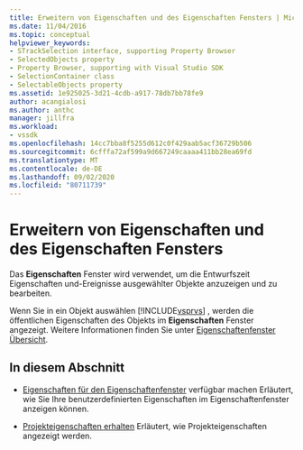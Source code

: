 ```yaml
---
title: Erweitern von Eigenschaften und des Eigenschaften Fensters | Microsoft-Dokumentation
ms.date: 11/04/2016
ms.topic: conceptual
helpviewer_keywords:
- STrackSelection interface, supporting Property Browser
- SelectedObjects property
- Property Browser, supporting with Visual Studio SDK
- SelectionContainer class
- SelectableObjects property
ms.assetid: 1e925025-3d21-4cdb-a917-78db7bb78fe9
author: acangialosi
ms.author: anthc
manager: jillfra
ms.workload:
- vssdk
ms.openlocfilehash: 14cc7bba8f5255d612c0f429aab5acf36729b506
ms.sourcegitcommit: 6cfffa72af599a9d667249caaaa411bb28ea69fd
ms.translationtype: MT
ms.contentlocale: de-DE
ms.lasthandoff: 09/02/2020
ms.locfileid: "80711739"
---
```

# <a name="extend-properties-and-the-property-window"></a>Erweitern von Eigenschaften und des Eigenschaften Fensters
Das **Eigenschaften** Fenster wird verwendet, um die Entwurfszeit Eigenschaften und-Ereignisse ausgewählter Objekte anzuzeigen und zu bearbeiten.

 Wenn Sie in ein Objekt auswählen [!INCLUDE[vsprvs](../code-quality/includes/vsprvs_md.md)] , werden die öffentlichen Eigenschaften des Objekts im **Eigenschaften** Fenster angezeigt. Weitere Informationen finden Sie unter [Eigenschaftenfenster Übersicht](../extensibility/internals/properties-window-overview.md).

## <a name="in-this-section"></a>In diesem Abschnitt
- [Eigenschaften für den Eigenschaftenfenster](../extensibility/exposing-properties-to-the-properties-window.md) verfügbar machen Erläutert, wie Sie Ihre benutzerdefinierten Eigenschaften im Eigenschaftenfenster anzeigen können.

- [Projekteigenschaften erhalten](../extensibility/getting-project-properties.md) Erläutert, wie Projekteigenschaften angezeigt werden.

